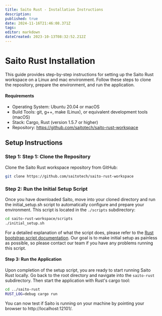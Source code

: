 ```yaml
---
title: Saito Rust - Installation Instructions
description: 
published: true
date: 2024-11-16T21:46:08.371Z
tags: 
editor: markdown
dateCreated: 2023-10-13T08:32:52.212Z
---
```


# Saito Rust Installation

This guide provides step-by-step instructions for setting up the Saito Rust workspace on a Linux and mac environment. Follow these steps to clone the repository, prepare the environment, and run the application.

#### Requirements

* Operating System: Ubuntu 20.04 or macOS
* Build Tools: git, g++, make (Linux), or equivalent development tools (macOS)
* Stack: Cargo, Rust (version 1.5.7 or higher)
* Repository: https://github.com/saitotech/saito-rust-workspace


## Setup Instructions

### Step 1: Step 1: Clone the Repository

Clone the Saito Rust workspace repository from GitHub:

````bash
git clone https://github.com/saitotech/saito-rust-workspace
````


### Step 2: Run the Initial Setup Script

Once you have downloaded Saito, move into your cloned directory and run the initial_setup.sh script to automatically configure and prepare your environment. This script is located in the ```./scripts``` subdirectory:

```bash
cd saito-rust-workspace/scripts
./initial_setup.sh
````

For a detailed explanation of what the script does, please refer to the [Rust bootstrap script documentation](./rust/rust-bootstrap-script). Our goal is to make initial setup as painless as possible, so please contact our team if you have any problems running this script.


#### Step 3: Run the Application

Upon completion of the setup script, you are ready to start running Saito Rust locally. Go back to the root directory and navigate into the ```saito-rust``` subdirectory. Then start the application with Rust's cargo tool:

````bash
cd ../saito-rust
RUST_LOG=debug cargo run
````

You can now test if Saito is running on your machine by pointing your browser to http://localhost:12101/. 